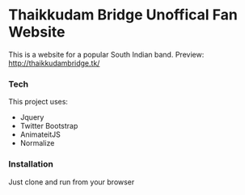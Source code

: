 # Thaikkudam Bridge Unoffical Fan Website

This is a website for a popular South Indian band. 
Preview: http://thaikkudambridge.tk/





### Tech
This project uses:
* Jquery
*  Twitter Bootstrap
*  AnimateitJS
*  Normalize



### Installation
Just clone and run from your browser

